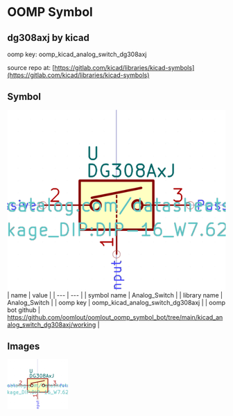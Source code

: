 # OOMP Symbol  
## dg308axj  by kicad  
  
oomp key: oomp_kicad_analog_switch_dg308axj  
  
source repo at: [https://gitlab.com/kicad/libraries/kicad-symbols](https://gitlab.com/kicad/libraries/kicad-symbols)  
## Symbol  
  
[![working.png](working_600.png)](working.png)  
| name | value | 
| --- | --- | 
| symbol name | Analog_Switch | 
| library name | Analog_Switch | 
| oomp key | oomp_kicad_analog_switch_dg308axj | 
| oomp bot github | https://github.com/oomlout/oomlout_oomp_symbol_bot/tree/main/kicad_analog_switch_dg308axj/working | 
## Images  
  
[![working.png](working_140.png)](working.png)  
